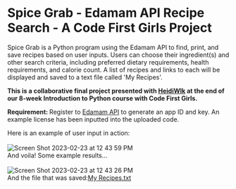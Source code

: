 # Spice Grab - Edamam API Recipe Search - A Code First Girls Project

Spice Grab is a Python program using the Edamam API to find, print, and save recipes based on user inputs. Users can choose their ingredient(s) and other search criteria, including preferred dietary requirements, health requirements, and calorie count. A list of recipes and links to each will be displayed and saved to a text file called 'My Recipes'.

<b> This is a collaborative final project presented with [HeidiWlk](https://github.com/HeidiWlk) at the end of our 8-week Introduction to Python course with Code First Girls. </b>

<b> Requirement: </b> Register to [Edamam API](https://developer.edamam.com/) to generate an app ID and key. An example license has been inputted into the uploaded code.

Here is an example of user input in action: <br /> <br />
![Screen Shot 2023-02-23 at 12 43 59 PM](https://user-images.githubusercontent.com/120015880/220909380-7ed6534a-19f8-49e9-90a5-86906622e47b.png)
<br /> 
And voila! Some example results...<br /><br />
![Screen Shot 2023-02-23 at 12 43 26 PM](https://user-images.githubusercontent.com/120015880/220909461-88f2ce27-3f65-48d2-aee8-c1abbbc2544e.png)
<br />
And the file that was saved:[My Recipes.txt](https://github.com/emililili/spice-grab-recipe-search/files/10813577/My.Recipes.txt)

